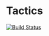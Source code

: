 # Tactics
[![Build Status](https://travis-ci.org/DBN16CO/Tactics.svg?branch=master)](https://travis-ci.org/DBN16CO/Tactics)
